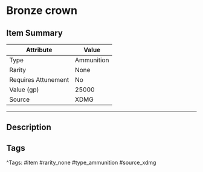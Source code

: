 # Bronze crown

## Item Summary

| Attribute            | Value                        |
|----------------------|------------------------------|
| Type                 | Ammunition |
| Rarity               | None             |
| Requires Attunement  | No                |
| Value (gp)           | 25000    |
| Source               | XDMG |

---

## Description



## Tags

^Tags: #item #rarity_none #type_ammunition #source_xdmg